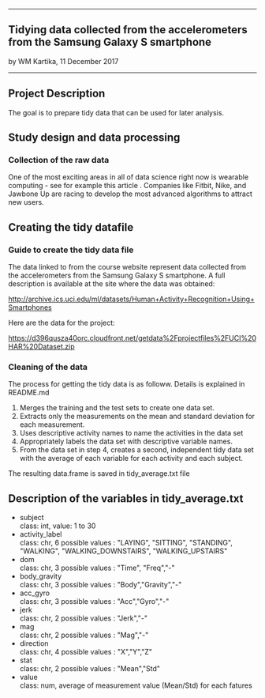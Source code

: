 
---
## Tidying data collected from the accelerometers from the Samsung Galaxy S smartphone
by WM Kartika, 11 December 2017

---

## Project Description
The goal is to prepare tidy data that can be used for later analysis.

## Study design and data processing

### Collection of the raw data
One of the most exciting areas in all of data science right now is wearable computing - see for example this article . 
Companies like Fitbit, Nike, and Jawbone Up are racing to develop the most advanced algorithms to attract new users. 


## Creating the tidy datafile

### Guide to create the tidy data file
The data linked to from the course website represent data collected from the accelerometers from the Samsung Galaxy S smartphone. 
A full description is available at the site where the data was obtained:

http://archive.ics.uci.edu/ml/datasets/Human+Activity+Recognition+Using+Smartphones

Here are the data for the project:

https://d396qusza40orc.cloudfront.net/getdata%2Fprojectfiles%2FUCI%20HAR%20Dataset.zip


### Cleaning of the data

The process for getting the tidy data is as followw. Details is explained in README.md
1. Merges the training and the test sets to create one data set.
2. Extracts only the measurements on the mean and standard deviation for each measurement.
3. Uses descriptive activity names to name the activities in the data set
4. Appropriately labels the data set with descriptive variable names.
5. From the data set in step 4, creates a second, independent tidy data set with the average of each variable for each activity and each subject. 

The resulting data.frame is saved in tidy_average.txt file

## Description of the variables in  tidy_average.txt

- subject      
class: int,  value: 1 to 30 <br>
- activity_label<br>
class: chr,  6 possible values : "LAYING", "SITTING", "STANDING", "WALKING", "WALKING_DOWNSTAIRS", "WALKING_UPSTAIRS" <br>
- dom       
class: chr,  3 possible values : "Time", "Freq","-" <br>
- body_gravity  
class: chr,  3 possible values : "Body","Gravity","-" <br>
- acc_gyro  
class: chr,  3 possible values : "Acc","Gyro","-" <br>
- jerk  
class: chr,  2 possible values : "Jerk","-" <br>
- mag  
class: chr,  2 possible values : "Mag","-" <br>
- direction  
class: chr,  4 possible values : "X","Y","Z" <br>
- stat  
class: chr,  2 possible values : "Mean","Std" <br>
- value  
class: num,  average of measurement value (Mean/Std) for each fatures <br>




